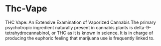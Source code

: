 # Thc-Vape
THC Vape: An Extensive Examination of Vaporized Cannabis  The primary psychotropic ingredient naturally present in cannabis plants is delta-9-tetrahydrocannabinol, or THC as it is known in science. It is in charge of producing the euphoric feeling that marijuana use is frequently linked to.
